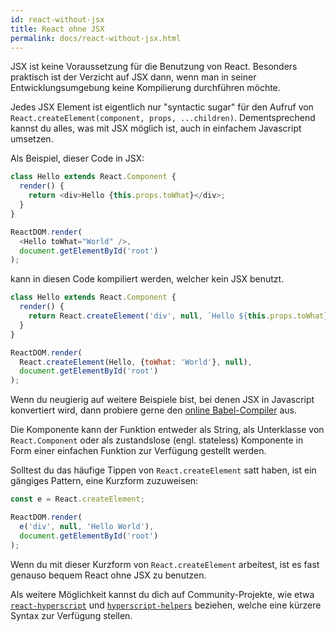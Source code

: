 ```yaml
---
id: react-without-jsx
title: React ohne JSX
permalink: docs/react-without-jsx.html
---
```


JSX ist keine Voraussetzung für die Benutzung von React. Besonders praktisch ist der Verzicht auf JSX dann, wenn man in seiner Entwicklungsumgebung keine Kompilierung durchführen möchte.

Jedes JSX Element ist eigentlich nur "syntactic sugar" für den Aufruf von `React.createElement(component, props, ...children)`. Dementsprechend kannst du alles, was mit JSX möglich ist, auch in einfachem Javascript umsetzen.

Als Beispiel, dieser Code in JSX:

```js
class Hello extends React.Component {
  render() {
    return <div>Hello {this.props.toWhat}</div>;
  }
}

ReactDOM.render(
  <Hello toWhat="World" />,
  document.getElementById('root')
);
```

kann in diesen Code kompiliert werden, welcher kein JSX benutzt.

```js
class Hello extends React.Component {
  render() {
    return React.createElement('div', null, `Hello ${this.props.toWhat}`);
  }
}

ReactDOM.render(
  React.createElement(Hello, {toWhat: 'World'}, null),
  document.getElementById('root')
);
```

Wenn du neugierig auf weitere Beispiele bist, bei denen JSX in Javascript konvertiert wird, dann probiere gerne den [online Babel-Compiler](babel://jsx-simple-example) aus.

Die Komponente kann der Funktion entweder als String, als Unterklasse von `React.Component` oder als zustandslose (engl. stateless) Komponente in Form einer einfachen Funktion zur Verfügung gestellt werden.

Solltest du das häufige Tippen von `React.createElement` satt haben, ist ein gängiges Pattern, eine Kurzform zuzuweisen: 

```js
const e = React.createElement;

ReactDOM.render(
  e('div', null, 'Hello World'),
  document.getElementById('root')
);
```

Wenn du mit dieser Kurzform von `React.createElement` arbeitest, ist es fast genauso bequem React ohne JSX zu benutzen.

Als weitere Möglichkeit kannst du dich auf Community-Projekte, wie etwa [`react-hyperscript`](https://github.com/mlmorg/react-hyperscript) und [`hyperscript-helpers`](https://github.com/ohanhi/hyperscript-helpers) beziehen, welche eine kürzere Syntax zur Verfügung stellen. 

